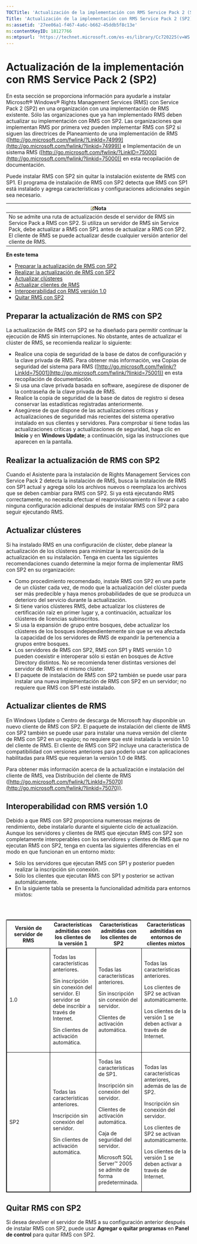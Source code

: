 ```yaml
---
TOCTitle: 'Actualización de la implementación con RMS Service Pack 2 (SP2)'
Title: 'Actualización de la implementación con RMS Service Pack 2 (SP2)'
ms:assetid: '27ee06a1-f467-4a6c-b662-45ddb5f8c13e'
ms:contentKeyID: 18127766
ms:mtpsurl: 'https://technet.microsoft.com/es-es/library/Cc720225(v=WS.10)'
---
```


Actualización de la implementación con RMS Service Pack 2 (SP2)
===============================================================

En esta sección se proporciona información para ayudarle a instalar Microsoft® Windows® Rights Management Services (RMS) con Service Pack 2 (SP2) en una organización con una implementación de RMS existente. Sólo las organizaciones que ya han implementado RMS deben actualizar su implementación con RMS con SP2. Las organizaciones que implementan RMS por primera vez pueden implementar RMS con SP2 si siguen las directrices de Planeamiento de una implementación de RMS ([http://go.microsoft.com/fwlink/?LinkId=74999](http://go.microsoft.com/fwlink/?linkid=74999)) e Implementación de un sistema RMS ([http://go.microsoft.com/fwlink/?LinkID=75000](http://go.microsoft.com/fwlink/?linkid=75000)) en esta recopilación de documentación.

Puede instalar RMS con SP2 sin quitar la instalación existente de RMS con SP1. El programa de instalación de RMS con SP2 detecta que RMS con SP1 está instalado y agrega características y configuraciones adicionales según sea necesario.

| ![](images/Cc720225.note(WS.10).gif)Nota                                                                                                                                                                                                                                       |
|-------------------------------------------------------------------------------------------------------------------------------------------------------------------------------------------------------------------------------------------------------------------------------------------------------------|
| No se admite una ruta de actualización desde el servidor de RMS sin Service Pack a RMS con SP2. Si utiliza un servidor de RMS sin Service Pack, debe actualizar a RMS con SP1 antes de actualizar a RMS con SP2. El cliente de RMS se puede actualizar desde cualquier versión anterior del cliente de RMS. |

**En este tema**

-   [Preparar la actualización de RMS con SP2](#bkmk_preparingforsp2update)
-   [Realizar la actualización de RMS con SP2](#bkmk_performingsp2update)
-   [Actualizar clústeres](#bkmk_updateclusters)
-   [Actualizar clientes de RMS](#bkmk_updateclients)
-   [Interoperabilidad con RMS versión 1.0](#bkmk_interop)
-   [Quitar RMS con SP2](#bkmk_removingrms)

<span id="bkmk_PreparingForSP2Update"></span>
Preparar la actualización de RMS con SP2
----------------------------------------

La actualización de RMS con SP2 se ha diseñado para permitir continuar la ejecución de RMS sin interrupciones. No obstante, antes de actualizar el clúster de RMS, se recomienda realizar lo siguiente:

-   Realice una copia de seguridad de la base de datos de configuración y la clave privada de RMS. Para obtener más información, vea Copias de seguridad del sistema para RMS ([http://go.microsoft.com/fwlink/?LinkId=75001](http://go.microsoft.com/fwlink/?linkid=75001)) en esta recopilación de documentación.
-   Si usa una clave privada basada en software, asegúrese de disponer de la contraseña de la clave privada de RMS.
-   Realice la copia de seguridad de la base de datos de registro si desea conservar las estadísticas registradas anteriormente.
-   Asegúrese de que dispone de las actualizaciones críticas y actualizaciones de seguridad más recientes del sistema operativo instalado en sus clientes y servidores. Para comprobar si tiene todas las actualizaciones críticas y actualizaciones de seguridad, haga clic en **Inicio** y en **Windows Update**; a continuación, siga las instrucciones que aparecen en la pantalla.

<span id="bkmk_PerformingSP2Update"></span>
Realizar la actualización de RMS con SP2
----------------------------------------

Cuando el Asistente para la instalación de Rights Management Services con Service Pack 2 detecta la instalación de RMS, busca la instalación de RMS con SP1 actual y agrega sólo los archivos nuevos o reemplaza los archivos que se deben cambiar para RMS con SP2. Si ya está ejecutando RMS correctamente, no necesita efectuar el reaprovisionamiento ni llevar a cabo ninguna configuración adicional después de instalar RMS con SP2 para seguir ejecutando RMS.

<span id="bkmk_UpdateClusters"></span>
Actualizar clústeres
--------------------

Si ha instalado RMS en una configuración de clúster, debe planear la actualización de los clústeres para minimizar la repercusión de la actualización en su instalación. Tenga en cuenta las siguientes recomendaciones cuando determine la mejor forma de implementar RMS con SP2 en su organización:

-   Como procedimiento recomendado, instale RMS con SP2 en una parte de un clúster cada vez, de modo que la actualización del clúster pueda ser más predecible y haya menos probabilidades de que se produzca un deterioro del servicio durante la actualización.
-   Si tiene varios clústeres RMS, debe actualizar los clústeres de certificación raíz en primer lugar y, a continuación, actualizar los clústeres de licencias subinscritos.
-   Si usa la expansión de grupo entre bosques, debe actualizar los clústeres de los bosques independientemente sin que se vea afectada la capacidad de los servidores de RMS de expandir la pertenencia a grupos entre bosques.
-   Los servidores de RMS con SP2, RMS con SP1 y RMS versión 1.0 pueden coexistir e interoperar sólo si están en bosques de Active Directory distintos. No se recomienda tener distintas versiones del servidor de RMS en el mismo clúster.
-   El paquete de instalación de RMS con SP2 también se puede usar para instalar una nueva implementación de RMS con SP2 en un servidor; no requiere que RMS con SP1 esté instalado.

<span id="bkmk_UpdateClients"></span>
Actualizar clientes de RMS
--------------------------

En Windows Update o Centro de descarga de Microsoft hay disponible un nuevo cliente de RMS con SP2. El paquete de instalación del cliente de RMS con SP2 también se puede usar para instalar una nueva versión del cliente de RMS con SP2 en un equipo; no requiere que esté instalada la versión 1.0 del cliente de RMS. El cliente de RMS con SP2 incluye una característica de compatibilidad con versiones anteriores para poderlo usar con aplicaciones habilitadas para RMS que requieran la versión 1.0 de RMS.

Para obtener más información acerca de la actualización e instalación del cliente de RMS, vea Distribución del cliente de RMS ([http://go.microsoft.com/fwlink/?LinkId=75070](http://go.microsoft.com/fwlink/?linkid=75070)).

<span id="bkmk_InterOp"></span>
Interoperabilidad con RMS versión 1.0
-------------------------------------

Debido a que RMS con SP2 proporciona numerosas mejoras de rendimiento, debe instalarlo durante el siguiente ciclo de actualización. Aunque los servidores y clientes de RMS que ejecutan RMS con SP2 son completamente interoperables con los servidores y clientes de RMS que no ejecutan RMS con SP2, tenga en cuenta las siguientes diferencias en el modo en que funcionan en un entorno mixto:

-   Sólo los servidores que ejecutan RMS con SP1 y posterior pueden realizar la inscripción sin conexión.
-   Sólo los clientes que ejecutan RMS con SP1 y posterior se activan automáticamente.
-   En la siguiente tabla se presenta la funcionalidad admitida para entornos mixtos:

###  

<p> </p>
<table style="border:1px solid black;">
<colgroup>
<col width="25%" />
<col width="25%" />
<col width="25%" />
<col width="25%" />
</colgroup>
<thead>
<tr class="header">
<th>Versión de servidor de RMS</th>
<th>Características admitidas con los clientes de la versión 1</th>
<th>Características admitidas con los clientes de SP2</th>
<th>Características admitidas en entornos de clientes mixtos</th>
</tr>
</thead>
<tbody>
<tr class="odd">
<td style="border:1px solid black;"><p>1.0</p></td>
<td style="border:1px solid black;"><p>Todas las características anteriores.</p>
<p>Sin inscripción sin conexión del servidor. El servidor se debe inscribir a través de Internet.</p>
<p>Sin clientes de activación automática.</p></td>
<td style="border:1px solid black;"><p>Todas las características anteriores.</p>
<p>Sin inscripción sin conexión del servidor.</p>
<p>Clientes de activación automática.</p></td>
<td style="border:1px solid black;"><p>Todas las características anteriores.</p>
<p>Los clientes de SP2 se activan automáticamente.</p>
<p>Los clientes de la versión 1 se deben activar a través de Internet.</p></td>
</tr>
<tr class="even">
<td style="border:1px solid black;"><p>SP2</p></td>
<td style="border:1px solid black;"><p>Todas las características anteriores.</p>
<p>Inscripción sin conexión del servidor.</p>
<p>Sin clientes de activación automática.</p></td>
<td style="border:1px solid black;"><p>Todas las características de SP1.</p>
<p>Inscripción sin conexión del servidor.</p>  
<p>Clientes de activación automática.</p>  
<p>Caja de seguridad del servidor.</p>
<p>Microsoft SQL Server™ 2005 se admite de forma predeterminada.</p></td>
<td style="border:1px solid black;"><p>Todas las características anteriores, además de las de SP2.</p>
<p>Inscripción sin conexión del servidor.</p>  
<p>Los clientes de SP2 se activan automáticamente.</p>
<p>Los clientes de la versión 1 se deben activar a través de Internet.</p></td>
</tr>
</tbody>
</table>
<p> </p>

<span id="bkmk_RemovingRMS"></span>
Quitar RMS con SP2
------------------

Si desea devolver el servidor de RMS a su configuración anterior después de instalar RMS con SP2, puede usar **Agregar o quitar programas** en **Panel de control** para quitar RMS con SP2.
